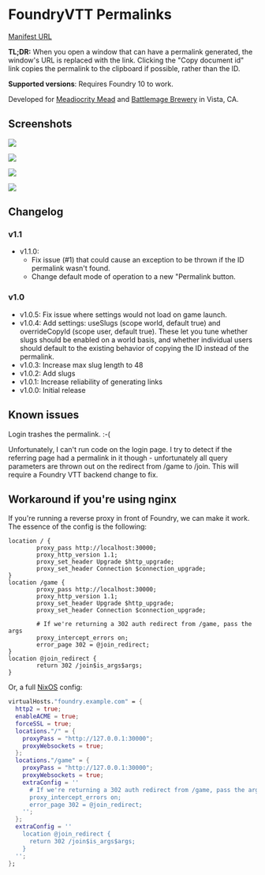 # FoundryVTT Permalinks

[Manifest URL](https://raw.githubusercontent.com/numinit/foundry-permalinks/master/src/module.json)

**TL;DR:** When you open a window that can have a permalink generated, the window's URL
is replaced with the link. Clicking the "Copy document id" link copies the permalink
to the clipboard if possible, rather than the ID.

**Supported versions**: Requires Foundry 10 to work.

Developed for [Meadiocrity Mead](https://www.meadiocritymead.com/) and [Battlemage Brewery](https://www.battlemagebrewing.com/) in Vista, CA.

## Screenshots

![](https://raw.githubusercontent.com/numinit/foundry-permalinks/master/img/spell-button.png)

![](https://raw.githubusercontent.com/numinit/foundry-permalinks/master/img/actor.png)

![](https://raw.githubusercontent.com/numinit/foundry-permalinks/master/img/item.png)

![](https://raw.githubusercontent.com/numinit/foundry-permalinks/master/img/journal.png)

## Changelog

### v1.1

- v1.1.0:
    - Fix issue (#1) that could cause an exception to be thrown if the ID permalink wasn't found.
    - Change default mode of operation to a new "Permalink button.

### v1.0

- v1.0.5: Fix issue where settings would not load on game launch.
- v1.0.4: Add settings: useSlugs (scope world, default true) and overrideCopyId (scope user, default true). These let you tune whether slugs should be enabled on a world basis, and whether individual users should default to the existing behavior of copying the ID instead of the permalink.
- v1.0.3: Increase max slug length to 48
- v1.0.2: Add slugs
- v1.0.1: Increase reliability of generating links
- v1.0.0: Initial release

## Known issues

Login trashes the permalink. :-(

Unfortunately, I can't run code on the login page.
I try to detect if the referring page had a permalink in it though -
unfortunately all query parameters are thrown out on the redirect
from /game to /join. This will require a Foundry VTT backend change to fix.

## Workaround if you're using nginx

If you're running a reverse proxy in front of Foundry, we can make it work.
The essence of the config is the following:

```nginx
location / {
        proxy_pass http://localhost:30000;
        proxy_http_version 1.1;
        proxy_set_header Upgrade $http_upgrade;
        proxy_set_header Connection $connection_upgrade;
}
location /game {
        proxy_pass http://localhost:30000;
        proxy_http_version 1.1;
        proxy_set_header Upgrade $http_upgrade;
        proxy_set_header Connection $connection_upgrade;

        # If we're returning a 302 auth redirect from /game, pass the args
        proxy_intercept_errors on;
        error_page 302 = @join_redirect;
}
location @join_redirect {
        return 302 /join$is_args$args;
}

```

Or, a full [NixOS](https://nixos.org) config:

```nix
virtualHosts."foundry.example.com" = {
  http2 = true;
  enableACME = true;
  forceSSL = true;
  locations."/" = {
    proxyPass = "http://127.0.0.1:30000";
    proxyWebsockets = true;
  };
  locations."/game" = {
    proxyPass = "http://127.0.0.1:30000";
    proxyWebsockets = true;
    extraConfig = ''
      # If we're returning a 302 auth redirect from /game, pass the args
      proxy_intercept_errors on;
      error_page 302 = @join_redirect;
    '';
  };
  extraConfig = ''
    location @join_redirect {
      return 302 /join$is_args$args;
    }
  '';
};
```

